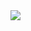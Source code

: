 <img src="https://capsule-render.vercel.app/api?type=waving&color=66D7D1&height=300&section=header&text=hello,yeonniverse&fontSize=55" />

<!--
**yeonnybus/yeonnybus** is a ✨ _special_ ✨ repository because its `README.md` (this file) appears on your GitHub profile.

Here are some ideas to get you started:

- 🔭 I’m currently working on ...
- 🌱 I’m currently learning ...
- 👯 I’m looking to collaborate on ...
- 🤔 I’m looking for help with ...
- 💬 Ask me about ...
- 📫 How to reach me: ...
- 😄 Pronouns: ...
- ⚡ Fun fact: ...
-->
